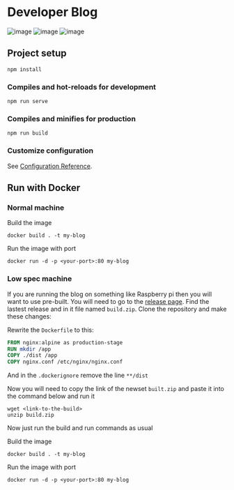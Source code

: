 # Developer Blog

![image](https://github.com/Bialu-Software/developer-blog/assets/70224036/8b751887-660d-4a50-a0d6-34aa4b47d4b2)
![image](https://github.com/Bialu-Software/developer-blog/assets/70224036/e5e65b6b-5ea6-4829-932f-edfd47918e43)
![image](https://github.com/Bialu-Software/developer-blog/assets/70224036/69bde4a2-c0a7-4d12-9685-bd5196bb29f0)


## Project setup
```
npm install
```

### Compiles and hot-reloads for development
```
npm run serve
```

### Compiles and minifies for production
```
npm run build
```

### Customize configuration
See [Configuration Reference](https://cli.vuejs.org/config/).

## Run with Docker

### Normal machine
Build the image
```
docker build . -t my-blog
```

Run the image with port
```
docker run -d -p <your-port>:80 my-blog
```

### Low spec machine
If you are running the blog on something like Raspberry pi then you will want to use pre-built. You will need to go to the [release page](https://github.com/Bialu-Software/developer-blog/releases). Find the lastest release and in it file named `build.zip`. Clone the repository and make these changes:

Rewrite the `Dockerfile` to this:
```Dockerfile
FROM nginx:alpine as production-stage
RUN mkdir /app
COPY ./dist /app
COPY nginx.conf /etc/nginx/nginx.conf
```

And in the `.dockerignore` remove the line `**/dist`

Now you will need to copy the link of the newset `built.zip` and paste it into the command below and run it
```
wget <link-to-the-build>
unzip build.zip
```

Now just run the build and run commands as usual

Build the image
```
docker build . -t my-blog
```

Run the image with port
```
docker run -d -p <your-port>:80 my-blog
```
